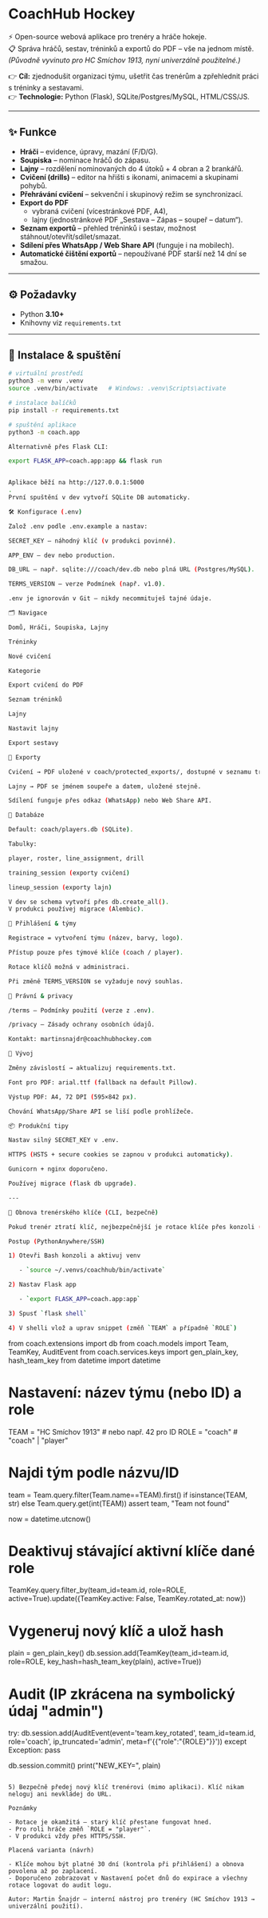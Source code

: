 # CoachHub Hockey  
⚡ Open-source webová aplikace pro trenéry a hráče hokeje.  
📋 Správa hráčů, sestav, tréninků a exportů do PDF – vše na jednom místě.  
*(Původně vyvinuto pro HC Smíchov 1913, nyní univerzálně použitelné.)*  

👉 **Cíl:** zjednodušit organizaci týmu, ušetřit čas trenérům a zpřehlednit práci s tréninky a sestavami.  
👉 **Technologie:** Python (Flask), SQLite/Postgres/MySQL, HTML/CSS/JS.  

---

## ✨ Funkce
- **Hráči** – evidence, úpravy, mazání (F/D/G).  
- **Soupiska** – nominace hráčů do zápasu.  
- **Lajny** – rozdělení nominovaných do 4 útoků + 4 obran a 2 brankářů.  
- **Cvičení (drills)** – editor na hřišti s ikonami, animacemi a skupinami pohybů.  
- **Přehrávání cvičení** – sekvenční i skupinový režim se synchronizací.  
- **Export do PDF**  
  - vybraná cvičení (vícestránkové PDF, A4),  
  - lajny (jednostránkové PDF „Sestava – Zápas – soupeř – datum“).  
- **Seznam exportů** – přehled tréninků i sestav, možnost stáhnout/otevřít/sdílet/smazat.  
- **Sdílení přes WhatsApp / Web Share API** (funguje i na mobilech).  
- **Automatické čištění exportů** – nepoužívané PDF starší než 14 dní se smažou.  

---

## ⚙️ Požadavky
- Python **3.10+**  
- Knihovny viz `requirements.txt`  

---

## 🚀 Instalace & spuštění

```bash
# virtuální prostředí
python3 -m venv .venv
source .venv/bin/activate   # Windows: .venv\Scripts\activate

# instalace balíčků
pip install -r requirements.txt

# spuštění aplikace
python3 -m coach.app

Alternativně přes Flask CLI:

export FLASK_APP=coach.app:app && flask run


Aplikace běží na http://127.0.0.1:5000
.
První spuštění v dev vytvoří SQLite DB automaticky.

🛠 Konfigurace (.env)

Založ .env podle .env.example a nastav:

SECRET_KEY – náhodný klíč (v produkci povinné).

APP_ENV – dev nebo production.

DB_URL – např. sqlite:///coach/dev.db nebo plná URL (Postgres/MySQL).

TERMS_VERSION – verze Podmínek (např. v1.0).

.env je ignorován v Git – nikdy necommituješ tajné údaje.

🗂 Navigace

Domů, Hráči, Soupiska, Lajny

Tréninky

Nové cvičení

Kategorie

Export cvičení do PDF

Seznam tréninků

Lajny

Nastavit lajny

Export sestavy

📄 Exporty

Cvičení → PDF uložené v coach/protected_exports/, dostupné v seznamu tréninků.

Lajny → PDF se jménem soupeře a datem, uložené stejně.

Sdílení funguje přes odkaz (WhatsApp) nebo Web Share API.

💾 Databáze

Default: coach/players.db (SQLite).

Tabulky:

player, roster, line_assignment, drill

training_session (exporty cvičení)

lineup_session (exporty lajn)

V dev se schema vytvoří přes db.create_all().
V produkci používej migrace (Alembic).

🔐 Přihlášení & týmy

Registrace = vytvoření týmu (název, barvy, logo).

Přístup pouze přes týmové klíče (coach / player).

Rotace klíčů možná v administraci.

Při změně TERMS_VERSION se vyžaduje nový souhlas.

📑 Právní & privacy

/terms – Podmínky použití (verze z .env).

/privacy – Zásady ochrany osobních údajů.

Kontakt: martinsnajdr@coachhubhockey.com

🔧 Vývoj

Změny závislostí → aktualizuj requirements.txt.

Font pro PDF: arial.ttf (fallback na default Pillow).

Výstup PDF: A4, 72 DPI (595×842 px).

Chování WhatsApp/Share API se liší podle prohlížeče.

📦 Produkční tipy

Nastav silný SECRET_KEY v .env.

HTTPS (HSTS + secure cookies se zapnou v produkci automaticky).

Gunicorn + nginx doporučeno.

Používej migrace (flask db upgrade).

---

🔐 Obnova trenérského klíče (CLI, bezpečně)

Pokud trenér ztratí klíč, nejbezpečnější je rotace klíče přes konzoli (bez veřejných endpointů). Plaintext nového klíče se ukáže jen jednou v konzoli – nikde se neukládá.

Postup (PythonAnywhere/SSH)

1) Otevři Bash konzoli a aktivuj venv

   - `source ~/.venvs/coachhub/bin/activate`

2) Nastav Flask app

   - `export FLASK_APP=coach.app:app`

3) Spusť `flask shell`

4) V shelli vlož a uprav snippet (změň `TEAM` a případně `ROLE`)

```
from coach.extensions import db
from coach.models import Team, TeamKey, AuditEvent
from coach.services.keys import gen_plain_key, hash_team_key
from datetime import datetime

# Nastavení: název týmu (nebo ID) a role
TEAM = "HC Smíchov 1913"   # nebo např. 42 pro ID
ROLE = "coach"              # "coach" | "player"

# Najdi tým podle názvu/ID
team = Team.query.filter(Team.name==TEAM).first() if isinstance(TEAM, str) else Team.query.get(int(TEAM))
assert team, "Team not found"

now = datetime.utcnow()
# Deaktivuj stávající aktivní klíče dané role
TeamKey.query.filter_by(team_id=team.id, role=ROLE, active=True).update({TeamKey.active: False, TeamKey.rotated_at: now})

# Vygeneruj nový klíč a ulož hash
plain = gen_plain_key()
db.session.add(TeamKey(team_id=team.id, role=ROLE, key_hash=hash_team_key(plain), active=True))

# Audit (IP zkrácena na symbolický údaj "admin")
try:
    db.session.add(AuditEvent(event='team.key_rotated', team_id=team.id, role='coach', ip_truncated='admin', meta=f'{{"role":"{ROLE}"}}'))
except Exception:
    pass

db.session.commit()
print("NEW_KEY=", plain)
```

5) Bezpečně předej nový klíč trenérovi (mimo aplikaci). Klíč nikam neloguj ani nevkládej do URL.

Poznámky

- Rotace je okamžitá – starý klíč přestane fungovat hned.
- Pro roli hráče změň `ROLE = "player"`.
- V produkci vždy přes HTTPS/SSH.

Placená varianta (návrh)

- Klíče mohou být platné 30 dní (kontrola při přihlášení) a obnova povolena až po zaplacení.
- Doporučeno zobrazovat v Nastavení počet dnů do expirace a všechny rotace logovat do audit logu.

Autor: Martin Šnajdr – interní nástroj pro trenéry (HC Smíchov 1913 → univerzální použití).
